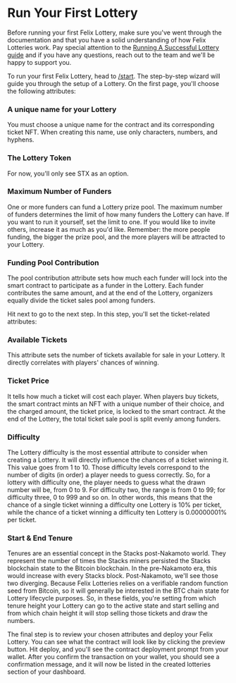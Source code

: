 # Run Your First Lottery

Before running your first Felix Lottery, make sure you've went through the documentation and that you have a solid understanding of how Felix Lotteries work. Pay special attention to the [Running A Successful Lottery guide](running-a-successful-felix-lottery.md) and if you have any questions, reach out to the team and we'll be happy to support you.

To run your first Felix Lottery, head to [/start](https://www.felixapp.xyz/start). The step-by-step wizard will guide you through the setup of a Lottery. On the first page, you'll choose the following attributes:

### A unique name for your Lottery

You must choose a unique name for the contract and its corresponding ticket NFT. When creating this name, use only characters, numbers, and hyphens.

### The Lottery Token

For now, you'll only see STX as an option.

### Maximum Number of Funders

One or more funders can fund a Lottery prize pool. The maximum number of funders determines the limit of how many funders the Lottery can have. If you want to run it yourself, set the limit to one. If you would like to invite others, increase it as much as you'd like. Remember: the more people funding, the bigger the prize pool, and the more players will be attracted to your Lottery.

### Funding Pool Contribution

The pool contribution attribute sets how much each funder will lock into the smart contract to participate as a funder in the Lottery. Each funder contributes the same amount, and at the end of the Lottery, organizers equally divide the ticket sales pool among funders.

Hit next to go to the next step. In this step, you'll set the ticket-related attributes:

### Available Tickets

This attribute sets the number of tickets available for sale in your Lottery. It directly correlates with players' chances of winning.

### Ticket Price

It tells how much a ticket will cost each player. When players buy tickets, the smart contract mints an NFT with a unique number of their choice, and the charged amount, the ticket price, is locked to the smart contract. At the end of the Lottery, the total ticket sale pool is split evenly among funders.

### Difficulty

The Lottery difficulty is the most essential attribute to consider when creating a Lottery. It will directly influence the chances of a ticket winning it. This value goes from 1 to 10. Those difficulty levels correspond to the number of digits (in order) a player needs to guess correctly. So, for a lottery with difficulty one, the player needs to guess what the drawn number will be, from 0 to 9. For difficulty two, the range is from 0 to 99; for difficulty three, 0 to 999 and so on. In other words, this means that the chance of a single ticket winning a difficulty one Lottery is 10% per ticket, while the chance of a ticket winning a difficulty ten Lottery is 0.00000001% per ticket.

### Start & End Tenure

Tenures are an essential concept in the Stacks post-Nakamoto world. They represent the number of times the Stacks miners persisted the Stacks blockchain state to the Bitcoin blockchain. In the pre-Nakamoto era, this would increase with every Stacks block. Post-Nakamoto, we'll see those two diverging. Because Felix Lotteries relies on a verifiable random function seed from Bitcoin, so it will generally be interested in the BTC chain state for Lottery lifecycle purposes. So, in these fields, you're setting from which tenure height your Lottery can go to the active state and start selling and from which chain height it will stop selling those tickets and draw the numbers.

The final step is to review your chosen attributes and deploy your Felix Lottery. You can see what the contract will look like by clicking the preview button. Hit deploy, and you'll see the contract deployment prompt from your wallet. After you confirm the transaction on your wallet, you should see a confirmation message, and it will now be listed in the created lotteries section of your dashboard.
